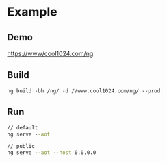 # Example

## Demo
[https://www/cool1024.com/ng](https://www/cool1024.com/ng)

## Build
`ng build -bh /ng/ -d //www.cool1024.com/ng/ --prod`

## Run
```cmd
// default
ng serve --aot

// public
ng serve --aot --host 0.0.0.0
```

